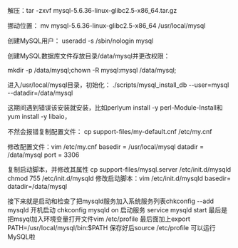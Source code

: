 解压：tar -zxvf mysql-5.6.36-linux-glibc2.5-x86_64.tar.gz 

挪动位置： mv mysql-5.6.36-linux-glibc2.5-x86_64 /usr/local/mysql 

创建MySQL用户： useradd -s /sbin/nologin mysql 

创建MySQL数据库文件存放目录/data/mysql并更改权限：

 mkdir -p /data/mysql;chown -R mysql:mysql /data/mysql; 

进入/usr/local/mysql目录，初始化： ./scripts/mysql_install_db --user=mysql --datadir=/data/mysql 

这期间遇到错误该安装就安装，比如perlyum install -y perl-Module-Install和 yum install -y libaio，

不然会报错复制配置文件： cp support-files/my-default.cnf /etc/my.cnf 

修改配置文件：vim /etc/my.cnf basedir = /usr/local/mysql datadir = /data/mysql port = 3306 

复制启动脚本，并修改其属性 cp support-files/mysql.server /etc/init.d/mysqld chmod 755 /etc/init.d/mysqld 修改启动脚本：vim /etc/init.d/mysqld basedir= datadir=/data/mysql 

接下来就是启动和检查了把mysqld服务加入系统服务列表chkconfig --add mysqld 开机启动 chkconfig mysqld on 启动服务 service mysqld start 最后是把msyql加入环境变量打开文件vim /etc/profile 最后面加上export PATH=/usr/local/mysql/bin:$PATH 保存好后source /etc/profile 可以运行MySQL啦